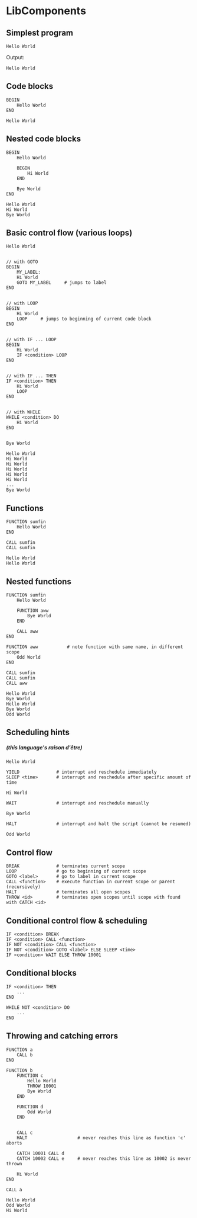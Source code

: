 LibComponents
=============



## Simplest program
```
Hello World
```
Output:
```
Hello World
```


## Code blocks
```
BEGIN
	Hello World
END
```
```
Hello World
```


## Nested code blocks
```
BEGIN
	Hello World
	
	BEGIN
		Hi World
	END
	
	Bye World
END
```
```
Hello World
Hi World
Bye World
```

## Basic control flow (various loops)
```
Hello World


// with GOTO
BEGIN
	MY_LABEL:
	Hi World
	GOTO MY_LABEL     # jumps to label
END


// with LOOP
BEGIN
	Hi World
	LOOP     # jumps to beginning of current code block
END


// with IF ... LOOP
BEGIN
	Hi World
	IF <condition> LOOP
END


// with IF ... THEN
IF <condition> THEN
	Hi World
	LOOP
END


// with WHILE
WHILE <condition> DO
	Hi World
END


Bye World
```
```
Hello World
Hi World
Hi World
Hi World
Hi World
Hi World
...
Bye World
```


## Functions
```
FUNCTION sumfin
	Hello World
END

CALL sumfin
CALL sumfin
```
```
Hello World
Hello World
```

## Nested functions
```
FUNCTION sumfin
	Hello World
	
	FUNCTION aww
		Bye World
	END
	
	CALL aww
END

FUNCTION aww           # note function with same name, in different scope
	Odd World
END

CALL sumfin
CALL sumfin
CALL aww
```
```
Hello World
Bye World
Hello World
Bye World
Odd World
```


## Scheduling hints
##### (this language's *raison d'être*)
```
Hello World

YIELD              # interrupt and reschedule immediately
SLEEP <time>       # interrupt and reschedule after specific amount of time

Hi World

WAIT               # interrupt and reschedule manually

Bye World

HALT               # interrupt and halt the script (cannot be resumed)

Odd World
```

## Control flow
```
BREAK              # terminates current scope
LOOP               # go to beginning of current scope
GOTO <label>       # go to label in current scope
CALL <function>    # execute function in current scope or parent (recursively)
HALT               # terminates all open scopes
THROW <id>         # terminates open scopes until scope with found with CATCH <id>
```

## Conditional control flow & scheduling
```
IF <condition> BREAK
IF <condition> CALL <function>
IF NOT <condition> CALL <function>
IF NOT <condition> GOTO <label> ELSE SLEEP <time>
IF <condition> WAIT ELSE THROW 10001
```

## Conditional blocks
```
IF <condition> THEN
	...
END

WHILE NOT <condition> DO
	...
END
```

## Throwing and catching errors
```
FUNCTION a
	CALL b
END

FUNCTION b
	FUNCTION c
		Hello World
		THROW 10001
		Bye World
	END
	
	FUNCTION d
		Odd World
	END
	
	
	CALL c
	HALT                   # never reaches this line as function 'c' aborts
	
	CATCH 10001 CALL d
	CATCH 10002 CALL e     # never reaches this line as 10002 is never thrown
	
	Hi World
END

CALL a
```
```
Hello World
Odd World
Hi World
```
